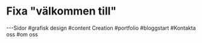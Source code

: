 
# Fixa "välkommen till"


---Sidor
#grafisk design
#content Creation
#portfolio
#bloggstart
#Kontakta oss
#om oss